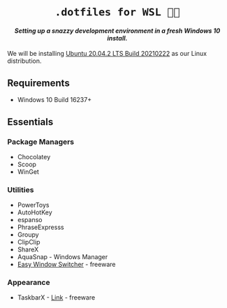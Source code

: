 <!-- markdownlint-disable html -->

<h1 align="center">
    <code>.dotfiles for WSL 👨‍💻</code>
</h1>

<h4 align="center"><i>Setting up a snazzy development environment in a fresh Windows 10 install.</i></h4>

We will be installing [Ubuntu 20.04.2 LTS Build 20210222](https://www.microsoft.com/en-au/p/ubuntu-2004-lts/9n6svws3rx71) as our Linux distribution.

## Requirements

- Windows 10 Build 16237+

## Essentials

### Package Managers

- Chocolatey
- Scoop
- WinGet

### Utilities

- PowerToys
- AutoHotKey
- espanso
- PhraseExpresss
- Groupy
- ClipClip
- ShareX
- AquaSnap - Windows Manager
- [Easy Window Switcher](https://neosmart.net/EasySwitch/) - freeware

### Appearance

- TaskbarX - [Link](https://chrisandriessen.nl/taskbarx) - freeware
